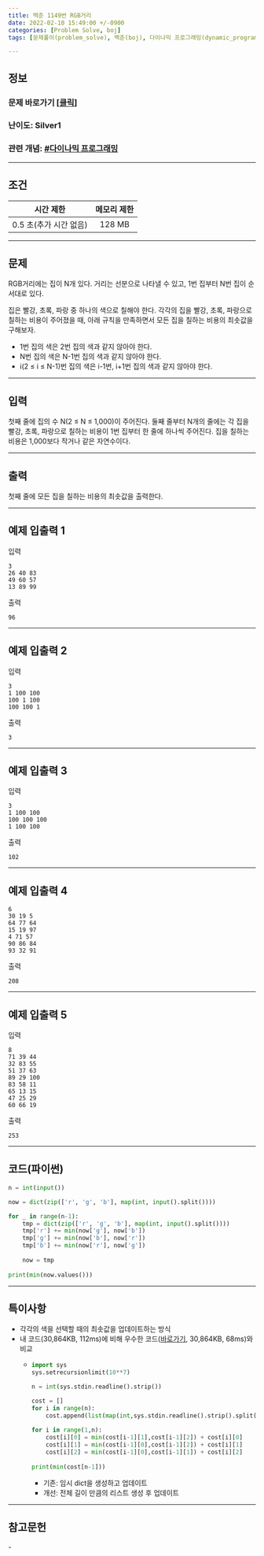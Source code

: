 ```yaml
---
title: 백준 1149번 RGB거리
date: 2022-02-10 15:49:00 +/-0900
categories: [Problem Solve, boj]
tags: [문제풀이(problem_solve), 백준(boj), 다이나믹 프로그래밍(dynamic_programming)]

---
```

## 정보
### 문제 바로가기 [[클릭](https://www.acmicpc.net/problem/1149)]
### 난이도: Silver1
### 관련 개념: [#다이나믹 프로그래밍](https://www.acmicpc.net/problem/tag/25)

---
## 조건

시간 제한|메모리 제한
:---:|:---:
0.5 초(추가 시간 없음)|128 MB

---
## 문제
RGB거리에는 집이 N개 있다. 거리는 선분으로 나타낼 수 있고, 1번 집부터 N번 집이 순서대로 있다.

집은 빨강, 초록, 파랑 중 하나의 색으로 칠해야 한다. 각각의 집을 빨강, 초록, 파랑으로 칠하는 비용이 주어졌을 때, 아래 규칙을 만족하면서 모든 집을 칠하는 비용의 최솟값을 구해보자.

- 1번 집의 색은 2번 집의 색과 같지 않아야 한다.
- N번 집의 색은 N-1번 집의 색과 같지 않아야 한다.
- i(2 ≤ i ≤ N-1)번 집의 색은 i-1번, i+1번 집의 색과 같지 않아야 한다.

---
## 입력
첫째 줄에 집의 수 N(2 ≤ N ≤ 1,000)이 주어진다. 둘째 줄부터 N개의 줄에는 각 집을 빨강, 초록, 파랑으로 칠하는 비용이 1번 집부터 한 줄에 하나씩 주어진다. 집을 칠하는 비용은 1,000보다 작거나 같은 자연수이다.

---
## 출력
첫째 줄에 모든 집을 칠하는 비용의 최솟값을 출력한다.

---
## 예제 입출력 1
입력
```
3
26 40 83
49 60 57
13 89 99
```

출력
```
96
```

---
## 예제 입출력 2
입력
```
3
1 100 100
100 1 100
100 100 1
```

출력
```
3
```

---
## 예제 입출력 3
입력
```
3
1 100 100
100 100 100
1 100 100
```

출력
```
102
```

---
## 예제 입출력 4
```
6
30 19 5
64 77 64
15 19 97
4 71 57
90 86 84
93 32 91
```

출력
```
208
```

---
## 예제 입출력 5
입력
```
8
71 39 44
32 83 55
51 37 63
89 29 100
83 58 11
65 13 15
47 25 29
60 66 19
```

출력
```
253
```

---
## 코드(파이썬)
```python
n = int(input())

now = dict(zip(['r', 'g', 'b'], map(int, input().split())))

for _ in range(n-1):
    tmp = dict(zip(['r', 'g', 'b'], map(int, input().split())))
    tmp['r'] += min(now['g'], now['b'])
    tmp['g'] += min(now['b'], now['r'])
    tmp['b'] += min(now['r'], now['g'])
    
    now = tmp
    
print(min(now.values()))

```

---
## 특이사항
- 각각의 색을 선택할 때의 최솟값을 업데이트하는 방식
- 내 코드(30,864KB, 112ms)에 비해 우수한 코드([바로가기](https://www.acmicpc.net/source/38840248), 30,864KB, 68ms)와 비교
  - ```python
    import sys
    sys.setrecursionlimit(10**7)

    n = int(sys.stdin.readline().strip())

    cost = []
    for i in range(n):
        cost.append(list(map(int,sys.stdin.readline().strip().split())))
        
    for i in range(1,n):
        cost[i][0] = min(cost[i-1][1],cost[i-1][2]) + cost[i][0]
        cost[i][1] = min(cost[i-1][0],cost[i-1][2]) + cost[i][1]
        cost[i][2] = min(cost[i-1][0],cost[i-1][1]) + cost[i][2]
        
    print(min(cost[n-1]))
    ```
    - 기존: 임시 dict을 생성하고 업데이트
    - 개선: 전체 길이 만큼의 리스트 생성 후 업데이트
  
---
## 참고문헌
\-
